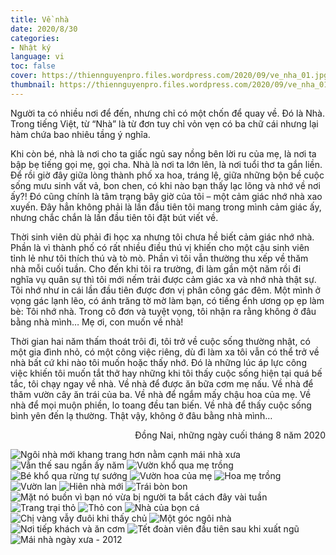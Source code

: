 ```yaml
---
title: Về nhà
date: 2020/8/30
categories:
- Nhật ký
language: vi
toc: false
cover: https://thiennguyenpro.files.wordpress.com/2020/09/ve_nha_01.jpg?w=800
thumbnail: https://thiennguyenpro.files.wordpress.com/2020/09/ve_nha_01.jpg?w=300
---
```

Người ta có nhiều nơi để đến, nhưng chỉ có một chốn để quay về. Đó là Nhà. Trong tiếng Việt, từ “Nhà” là từ đơn tuy chỉ vỏn vẹn có ba chữ cái nhưng lại hàm chứa bao nhiêu tầng ý nghĩa. 

<!-- more -->

Khi còn bé, nhà là nơi cho ta giấc ngủ say nồng bên lời ru của mẹ, là nơi ta bập bẹ tiếng gọi mẹ, gọi cha. Nhà là nơi ta lớn lên, là nơi tuổi thơ ta gắn liền. Để rồi giờ đây giữa lòng thành phố xa hoa, tráng lệ, giữa những bộn bề cuộc sống mưu sinh vất vả, bon chen, có khi nào bạn thấy lạc lõng và nhớ về nơi ấy?! Đó cũng chính là tâm trạng bây giờ của tôi – một cảm giác nhớ nhà xao xuyến. Đây hẳn không phải là lần đầu tiên tôi mang trong mình cảm giác ấy, nhưng chắc chắn là lần đầu tiên tôi đặt bút viết về.

Thời sinh viên dù phải đi học xa nhưng tôi chưa hề biết cảm giác nhớ nhà. Phần là vì thành phố có rất nhiều điều thú vị khiến cho một cậu sinh viên tỉnh lẻ như tôi thích thú và tò mò. Phần vì tôi vẫn thường thu xếp về thăm nhà mỗi cuối tuần. Cho đến khi tôi ra trường, đi làm gần một năm rồi đi nghĩa vụ quân sự thì tôi mới nếm trải được cảm giác xa và nhớ nhà thật sự. Tôi nhớ như in cái lần đầu tiên được đơn vị phân công gác đêm. Một mình ở vọng gác lạnh lẽo, có ánh trăng tờ mờ làm bạn, có tiếng ểnh ương ọp ẹp làm bè: Tôi nhớ nhà. Trong cô đơn và tuyệt vọng, tôi nhận ra rằng không ở đâu bằng nhà mình… Mẹ ơi, con muốn về nhà!

Thời gian hai năm thấm thoát trôi đi, tôi trở về cuộc sống thường nhật, có một gia đình nhỏ, có một công việc riêng, dù đi làm xa tôi vẫn có thể trở về nhà bất cứ khi nào tôi muốn hoặc thấy nhớ. Đó là những lúc áp lực công việc khiến tôi muốn tắt thở hay những khi tôi thấy cuộc sống hiện tại quá bế tắc, tôi chạy ngay về nhà. Về nhà để được ăn bữa cơm mẹ nấu. Về nhà để thăm vườn cây ăn trái của ba. Về nhà để ngắm mấy chậu hoa của mẹ. Về nhà để mọi muộn phiền, lo toang đều tan biến. Về nhà để thấy cuộc sống bình yên đến lạ thường.
Thật vậy, không ở đâu bằng nhà mình…

<p style='text-align: right;'> Đồng Nai, những ngày cuối tháng 8 năm 2020 </p>

<div class="justified-gallery">

![Ngôi nhà mới khang trang hơn nằm cạnh mái nhà xưa](https://thiennguyenpro.files.wordpress.com/2020/09/ve_nha_01.jpg?w=800)
![Vẫn thế sau ngần ấy năm](https://thiennguyenpro.files.wordpress.com/2020/09/ve_nha_02.jpg?w=800)
![Vườn khổ qua mẹ trồng](https://thiennguyenpro.files.wordpress.com/2020/09/ve_nha_03.jpg?w=800)
![Bé khổ qua rừng tự sướng](https://thiennguyenpro.files.wordpress.com/2020/09/ve_nha_04.jpg?w=800)
![Vườn hoa của mẹ](https://thiennguyenpro.files.wordpress.com/2020/09/ve_nha_05.jpg?w=800)
![Hoa mẹ trồng](https://thiennguyenpro.files.wordpress.com/2020/09/ve_nha_06.jpg?w=800)
![Vườn lan](https://thiennguyenpro.files.wordpress.com/2020/09/ve_nha_07.jpg?w=800)
![Hiên nhà mới](https://thiennguyenpro.files.wordpress.com/2020/09/ve_nha_08.jpg?w=800)
![Trái bòn bon](https://thiennguyenpro.files.wordpress.com/2020/09/ve_nha_09.jpg?w=800)
![Mặt nó buồn vì bạn nó vừa bị người ta bắt cách đây vài tuần](https://thiennguyenpro.files.wordpress.com/2020/09/ve_nha_10.jpg?w=800)
![Trang trại thỏ](https://thiennguyenpro.files.wordpress.com/2020/09/ve_nha_11.jpg?w=800)
![Thỏ con](https://thiennguyenpro.files.wordpress.com/2020/09/ve_nha_12.jpg?w=800)
![Nhà của bọn cá](https://thiennguyenpro.files.wordpress.com/2020/09/ve_nha_13.jpg?w=800)
![Chị vàng vẫy đuôi khi thấy chủ](https://thiennguyenpro.files.wordpress.com/2020/09/ve_nha_14.jpg?w=800)
![Một góc ngôi nhà](https://thiennguyenpro.files.wordpress.com/2020/09/ve_nha_15.jpg?w=800)
![Nơi tiếp khách và ăn cơm](https://thiennguyenpro.files.wordpress.com/2020/09/ve_nha_16.jpg?w=800)
![Tết đoàn viên đầu tiên sau khi xuất ngũ](https://thiennguyenpro.files.wordpress.com/2020/09/ve_nha_17.jpg?w=800)
![Mái nhà ngày xưa - 2012](https://thiennguyenpro.files.wordpress.com/2020/09/ve_nha_18.jpg?w=800)

</div>



